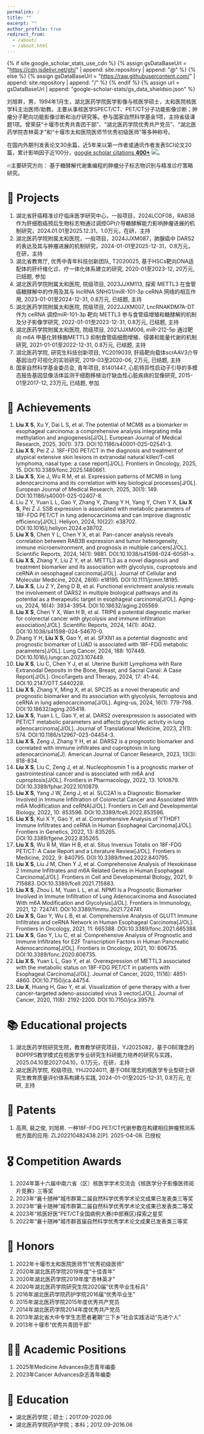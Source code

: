 ```yaml
---
permalink: /
title: ""
excerpt: ""
author_profile: true
redirect_from: 
  - /about/
  - /about.html
---
```


{% if site.google_scholar_stats_use_cdn %}
{% assign gsDataBaseUrl = "https://cdn.jsdelivr.net/gh/" | append: site.repository | append: "@" %}
{% else %}
{% assign gsDataBaseUrl = "https://raw.githubusercontent.com/" | append: site.repository | append: "/" %}
{% endif %}
{% assign url = gsDataBaseUrl | append: "google-scholar-stats/gs_data_shieldsio.json" %}

<span class='anchor' id='about-me'></span>

刘旭昇，男，1994年1月生，湖北医药学院医学影像与核医学硕士，太和医院核医学科主治医师/助教。主要从事核医学SPECT/CT、PET/CT分子功能影像诊断；肿瘤分子靶向功能影像诊断和治疗研究等。参与国家自然科学基金1项，主持省级课题1项。曾荣获“十堰市优秀共青团干部”、“湖北医药学院优秀共产党员”、“湖北医药学院杏林英才”和“十堰市太和医院医师节优秀初级医师”等多种称号。


在国内外期刊发表论文30余篇，近5年来以第一作者或通讯作者发表SCI论文20篇，累计影响因子近100分，<a href='https://scholar.google.com/citations?user=VnJ0pkYAAAAJ'>google scholar citations <strong><span id=total_cit>400+</span></strong></a> <a href='https://scholar.google.com/citations?user=VnJ0pkYAAAAJ'><img src="https://img.shields.io/endpoint?url={{ url | url_encode }}&logo=Google%20Scholar&labelColor=f6f6f6&color=9cf&style=flat&label=citations"></a>。


🔥主要研究方向：
基于糖酵解代谢重编程的肿瘤分子标志物识别与精准诊疗策略研究。

# 📒 Projects
1. 湖北省肝癌精准诊疗临床医学研究中心，一般项目，2024LCOF08，RAB3B作为肝细胞癌预后生物标志物通过调控GPI介导糖酵解能力影响肿瘤进展的机制研究，2024.01.01至2025.12.31，1.0万元，在研，主持
2. 湖北医药学院附属太和医院，一般项目，2024JJXM087，肺腺癌中 DARS2 的表达及其与肿瘤进展的机制研究，2024-01-01至2025-12-31，0.8万元，在研，主持
3. 湖北省教育厅, 优秀中青年科技创新团队, T2020025, 基于HSCs靶向DNA适配体的肝纤维化诊、疗一体化体系建立的研究, 2020-01至2023-12, 20万元, 已结题, 参加
4. 湖北医药学院附属太和医院, 院级项目, 2023JJXM113, 探索 METTL3 在食管癌糖酵解中的作用及其与 lncRNA SNHG1/miR-101-3p ceRNA 网络的相互作用, 2023-01-01至2024-12-31, 0.8万元, 已结题, 主持
5. 湖北医药学院附属太和医院, 院级项目, 2022JJXM007, LncRNAKDM7A-DT 作为 ceRNA 调控miR-101-3p 靶向 METTL3 参与食管癌增殖和糖酵解的机制及分子影像学研究, 2022-01-01至2023-12-31, 0.8万元, 已结题, 主持
6. 湖北医药学院附属太和医院, 院级项目, 2021JJXM006, miR-212-5p 通过靶向 m6A 甲基化转移酶METTL3 抑制食管癌细胞增殖、侵袭和能量代谢的机制研究, 2021-01-01至2022-12-31, 0.8万元, 已结题, 主持
7. 湖北医药学院, 研究生科技创新项目, YC2019039, 肝癌靶向载体scrAAV3介导基因治疗可视化的实验研究, 2019-03至2020-06, 2万元, 已结题, 主持
8. 国家自然科学基金委员会, 青年项目, 81401447, 心肌特异性启动子引导的多模态报告基因显像活体监测干细胞移植治疗缺血性心脏疾病的显像研究, 2015-01至2017-12, 23万元, 已结题, 参加

# 📝 Achievements
1. **Liu X S**, Xu Y, Dai L S, et al. The potential of MCM8 as a biomarker in esophageal carcinoma: a comprehensive analysis integrating m6a methylation and angiogenesis[J/OL]. European Journal of Medical Research, 2025, 30(1): 373. DOI:10.1186/s40001-025-02541-3.
2. **Liu X S**, Pei Z J. 18F-FDG PET/CT in the diagnosis and treatment of atypical extensive skin lesions in extranodal natural killer/T-cell lymphoma, nasal type: a case report[J/OL]. Frontiers in Oncology, 2025, 15. DOI:10.3389/fonc.2025.1480661.
3. **Liu X S**, Xie J, Wu R M, et al. Expression patterns of MCM8 in lung adenocarcinoma and its correlation with key biological processes[J/OL]. European Journal of Medical Research, 2025, 30(1): 149. DOI:10.1186/s40001-025-02407-8.
4. Liu Z Y, Yuan L L, Gao Y, Zhang Y, Zhang Y H, Yang Y, Chen Y X, **Liu X S**, Pei Z J. SSB expression is associated with metabolic parameters of 18F-FDG PET/CT in lung adenocarcinoma and can improve diagnostic efficiency[J/OL]. Heliyon, 2024, 10(22): e38702. DOI:10.1016/j.heliyon.2024.e38702.
5. **Liu X S**, Chen Y L, Chen Y X, et al. Pan-cancer analysis reveals correlation between RAB3B expression and tumor heterogeneity, immune microenvironment, and prognosis in multiple cancers[J/OL]. Scientific Reports, 2024, 14(1): 9881. DOI:10.1038/s41598-024-60581-x.
6. **Liu X S**, Zhang Y, Liu Z Y, et al. METTL3 as a novel diagnosis and treatment biomarker and its association with glycolysis, cuproptosis and ceRNA in oesophageal carcinoma[J/OL]. Journal of Cellular and Molecular Medicine, 2024, 28(6): e18195. DOI:10.1111/jcmm.18195.
7. **Liu X S**, Liu Z Y, Zeng D B, et al. Functional enrichment analysis reveals the involvement of DARS2 in multiple biological pathways and its potential as a therapeutic target in esophageal carcinoma[J/OL]. Aging-us, 2024, 16(4): 3934-3954. DOI:10.18632/aging.205569.
8. **Liu X S**, Chen Y X, Wan H B, et al. TRIP6 a potential diagnostic marker for colorectal cancer with glycolysis and immune infiltration association[J/OL]. Scientific Reports, 2024, 14(1): 4042. DOI:10.1038/s41598-024-54670-0.
9. Zhang Y H, **Liu X S**, Gao Y, et al. SFXN1 as a potential diagnostic and prognostic biomarker of LUAD is associated with 18F-FDG metabolic parameters[J/OL]. Lung Cancer, 2024, 188: 107449. DOI:10.1016/j.lungcan.2023.107449.
10. **Liu X S**, Liu C, Chen Y J, et al. Uterine Burkitt Lymphoma with Rare Extranodal Deposits in the Bone, Breast, and Sacral Canal: A Case Report[J/OL]. OncoTargets and Therapy, 2024, 17: 41-44. DOI:10.2147/OTT.S440228.
11. **Liu X S**, Zhang Y, Ming X, et al. SPC25 as a novel therapeutic and prognostic biomarker and its association with glycolysis, ferroptosis and ceRNA in lung adenocarcinoma[J/OL]. Aging-us, 2024, 16(1): 779-798. DOI:10.18632/aging.205418.
12. **Liu X S**, Yuan L L, Gao Y, et al. DARS2 overexpression is associated with PET/CT metabolic parameters and affects glycolytic activity in lung adenocarcinoma[J/OL]. Journal of Translational Medicine, 2023, 21(1): 574. DOI:10.1186/s12967-023-04454-3.
13. **Liu X S**, Zeng J, Zhang Y H, et al. DARS2 is a prognostic biomarker and correlated with immune infiltrates and cuproptosis in lung adenocarcinoma[J]. American Journal of Cancer Research, 2023, 13(3): 818-834.
14. **Liu X S**, Liu C, Zeng J, et al. Nucleophosmin 1 is a prognostic marker of gastrointestinal cancer and is associated with m6A and cuproptosis[J/OL]. Frontiers in Pharmacology, 2022, 13: 1010879. DOI:10.3389/fphar.2022.1010879.
15. **Liu X S**, Yang J W, Zeng J, et al. SLC2A1 is a Diagnostic Biomarker Involved in Immune Infiltration of Colorectal Cancer and Associated With m6A Modification and ceRNA[J/OL]. Frontiers in Cell and Developmental Biology, 2022, 10: 853596. DOI:10.3389/fcell.2022.853596.
16. **Liu X S**, Kui X Y, Gao Y, et al. Comprehensive Analysis of YTHDF1 Immune Infiltrates and ceRNA in Human Esophageal Carcinoma[J/OL]. Frontiers in Genetics, 2022, 13: 835265. DOI:10.3389/fgene.2022.835265.
17. **Liu X S**, Wu R M, Wan H B, et al. Situs Inversus Totalis on 18F-FDG PET/CT: A Case Report and a Literature Review[J/OL]. Frontiers in Medicine, 2022, 9: 840795. DOI:10.3389/fmed.2022.840795.
18. **Liu X S**, Liu J M, Chen Y J, et al. Comprehensive Analysis of Hexokinase 2 Immune Infiltrates and m6A Related Genes in Human Esophageal Carcinoma[J/OL]. Frontiers in Cell and Developmental Biology, 2021, 9: 715883. DOI:10.3389/fcell.2021.715883.
19. **Liu X S**, Zhou L M, Yuan L L, et al. NPM1 Is a Prognostic Biomarker Involved in Immune Infiltration of Lung Adenocarcinoma and Associated With m6A Modification and Glycolysis[J/OL]. Frontiers in Immunology, 2021, 12: 724741. DOI:10.3389/fimmu.2021.724741.
20. **Liu X S**, Gao Y, Wu L B, et al. Comprehensive Analysis of GLUT1 Immune Infiltrates and ceRNA Network in Human Esophageal Carcinoma[J/OL]. Frontiers in Oncology, 2021, 11: 665388. DOI:10.3389/fonc.2021.665388.
21. **Liu X S**, Gao Y, Liu C, et al. Comprehensive Analysis of Prognostic and Immune Infiltrates for E2F Transcription Factors in Human Pancreatic Adenocarcinoma[J/OL]. Frontiers in Oncology, 2021, 10: 606735. DOI:10.3389/fonc.2020.606735.
22. **Liu X S**, Yuan L L, Gao Y, et al. Overexpression of METTL3 associated with the metabolic status on 18F-FDG PET/CT in patients with Esophageal Carcinoma[J/OL]. Journal of Cancer, 2020, 11(16): 4851-4860. DOI:10.7150/jca.44754.
23. **Liu X**, Huang H, Gao Y, et al. Visualization of gene therapy with a liver cancer-targeted adeno-associated virus 3 vector[J/OL]. Journal of Cancer, 2020, 11(8): 2192-2200. DOI:10.7150/jca.39579.

# 📚 Educational projects
1. 湖北医药学院研究生院，教育教学研究项目，YJ2025082，基于OBE理念的BOPPPS教学模式在核医学专业研究生科研能力培养的研究与实践，2025.04.10至2027.04.10，0.1万元，在研，主持
2. 湖北医药学院, 校级项目, YHJ2024011, 基于OBE理念的核医学专业型硕士研究生教育质量评价体系构建与实践, 2024-01-01至2025-12-31, 0.8万元, 在研, 主持

# 📄 Patents
1. 高燕, 裴之俊, 刘旭昇. 一种18F-FDG PET/CT代谢参数在构建相应肿瘤预测系统方面的应用: ZL202210482438.2[P]. 2025-04-08. 已授权

# 🎖 Competition Awards
1. 2024年第十六届中南六省（区）核医学学术交流会《核医学分子影像医师阅片竞赛》三等奖
2. 2023年“襄十随神”城市群第二届自然科学优秀学术论文成果已发表类三等奖
3. 2023年“襄十随神”城市群第二届自然科学优秀学术论文成果已发表类二等奖
4. 2023年“核医好医”PET/CT全国病例大赛(中部赛区)探索之星奖
5. 2022年“襄十随神”城市群首届自然科学优秀学术论文成果已发表类三等奖

# 👑 Honors
1. 2022年十堰市太和医院医师节“优秀初级医师”
2. 2020年湖北医药学院2019年度“十佳青年”
3. 2020年湖北医药学院2019年度“杏林英才”
4. 2020年湖北医药学院研究生院2020届“优秀毕业生标兵”
5. 2016年湖北医药学院药护学院2016届“优秀毕业生”
6. 2015年湖北医药学院2015年度优秀共产党员
7. 2014年湖北医药学院2014年度优秀共产党员
8. 2013年湖北省大中专学生志愿者暑期“三下乡”社会实践活动“先进个人”
9. 2013年十堰市“优秀共青团干部”

# 👨‍🎓 Academic Positions
1. 2025年Medicine Advances杂志青年编委
2. 2023年Cancer Advances杂志青年编委

# 📖 Education
- 湖北医药学院；硕士；2017.09-2020.06
- 湖北医药学院药护学院；本科；2012.09-2016.06 



